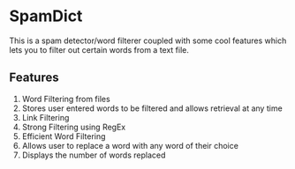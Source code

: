 # SpamDict
This is a spam detector/word filterer coupled with some cool features which lets you to filter out certain words from a text file.

## Features
1. Word Filtering from files
2. Stores user entered words to be filtered and allows retrieval at any time
3. Link Filtering
4. Strong Filtering using RegEx
5. Efficient Word Filtering
6. Allows user to replace a word with any word of their choice
7. Displays the number of words replaced
